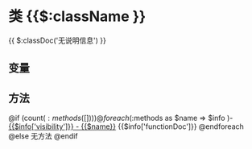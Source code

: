 #  类 {{$:className }}

{{ $:classDoc('无说明信息') }}


## 变量


## 方法

@if (count($:methods([])))
@foreach ($:methods as $name => $info )- [{{$info['visibility']}} - {{$name}}]({{$:className}}/{{$name}}.md)
    {{$info['functionDoc']}}
@endforeach
@else
无方法
@endif